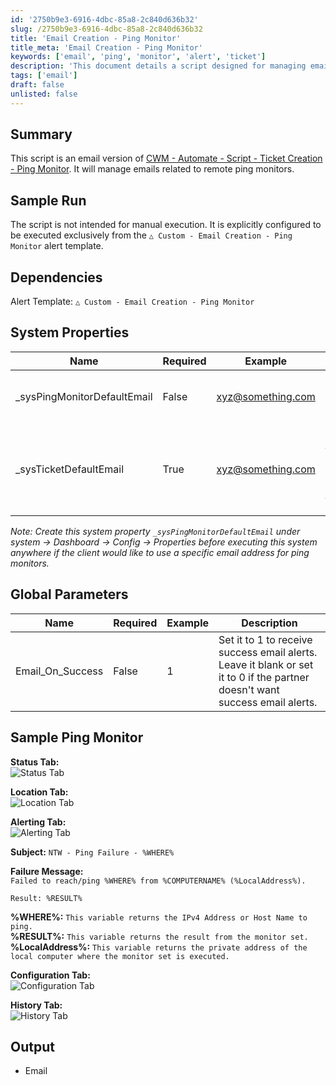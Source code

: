 ```yaml
---
id: '2750b9e3-6916-4dbc-85a8-2c840d636b32'
slug: /2750b9e3-6916-4dbc-85a8-2c840d636b32
title: 'Email Creation - Ping Monitor'
title_meta: 'Email Creation - Ping Monitor'
keywords: ['email', 'ping', 'monitor', 'alert', 'ticket']
description: 'This document details a script designed for managing emails related to remote ping monitors, including system properties and global parameters necessary for configuration. It is intended for use within a specific alert template and provides examples of expected output and configuration settings.'
tags: ['email']
draft: false
unlisted: false
---
```


## Summary

This script is an email version of [CWM - Automate - Script - Ticket Creation - Ping Monitor](/docs/7cd1193a-c796-4545-b707-758e1b651c22). It will manage emails related to remote ping monitors.

## Sample Run

The script is not intended for manual execution. It is explicitly configured to be executed exclusively from the `△ Custom - Email Creation - Ping Monitor` alert template.

## Dependencies

Alert Template: `△ Custom - Email Creation - Ping Monitor`

## System Properties

| Name                        | Required | Example                             | Description                                                                                                   |
|-----------------------------|----------|-------------------------------------|---------------------------------------------------------------------------------------------------------------|
| _sysPingMonitorDefaultEmail  | False    | [xyz@something.com](mailto:xyz@something.com) | Add the email address where the partner would like to receive alerts from ping monitors.                     |
| _sysTicketDefaultEmail      | True     | [xyz@something.com](mailto:xyz@something.com) | If nothing is mentioned in the _sysPingMonitorDefaultEmail property, the script will use the default email address from the _sysTicketDefaultEmail property. |

*Note: Create this system property `_sysPingMonitorDefaultEmail` under system → Dashboard → Config → Properties before executing this system anywhere if the client would like to use a specific email address for ping monitors.*

## Global Parameters

| Name              | Required | Example | Description                                                                                                           |
|-------------------|----------|---------|-----------------------------------------------------------------------------------------------------------------------|
| Email_On_Success  | False    | 1       | Set it to 1 to receive success email alerts. Leave it blank or set it to 0 if the partner doesn't want success email alerts. |

## Sample Ping Monitor

**Status Tab:**  
![Status Tab](../../../static/img/Email-Creation---Ping-Monitor/image_1.png)

**Location Tab:**  
![Location Tab](../../../static/img/Email-Creation---Ping-Monitor/image_2.png)

**Alerting Tab:**  
![Alerting Tab](../../../static/img/Email-Creation---Ping-Monitor/image_3.png)

**Subject:** `NTW - Ping Failure - %WHERE%`

**Failure Message:**  
`Failed to reach/ping %WHERE% from %COMPUTERNAME% (%LocalAddress%).`

`Result: %RESULT%`

**%WHERE%:** `This variable returns the IPv4 Address or Host Name to ping.`  
**%RESULT%:** `This variable returns the result from the monitor set.`  
**%LocalAddress%:** `This variable returns the private address of the local computer where the monitor set is executed.`

**Configuration Tab:**  
![Configuration Tab](../../../static/img/Email-Creation---Ping-Monitor/image_4.png)

**History Tab:**  
![History Tab](../../../static/img/Email-Creation---Ping-Monitor/image_5.png)

## Output

- Email


